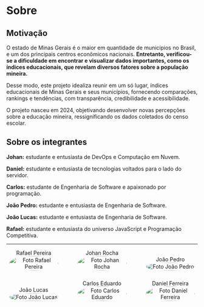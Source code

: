 # Sobre

## Motivação

O estado de Minas Gerais é o maior em quantidade de municípios no Brasil, e um dos principais centros econômicos nacionais. **Entretanto, verificou-se a dificuldade em encontrar e visualizar dados importantes, como os índices educacionais, que revelam diversos fatores sobre a população mineira.**

Desse modo, este projeto idealiza reunir em um só lugar, índices educacionais de Minas Gerais e seus municípios, fornecendo comparações, rankings e tendências, com transparência, credibilidade e acessibilidade.

O projeto nasceu em 2024, objetivando desenvolver novas percepções sobre a educação mineira, ressignificando os dados coletados do censo escolar.

## Sobre os integrantes

**Johan:** estudante e entusiasta de DevOps e Computação em Nuvem.

**Daniel:** estudante e entusiasta de tecnologias voltados para o lado do servidor.

**Carlos:** estudante de Engenharia de Software e apaixonado por programação.

**João Pedro:** estudante e entusiasta de Engenharia de Software.

**João Lucas:** estudante e entusiasta de Engenharia de Software.

**Rafael:** estudante e entusiasta do universo JavaScript e Programação Competitiva.


---

<div style="display: flex; flex-direction: column; align-items: center; gap: 25px;">
    <div style="display: flex; align-items: end; justify-content: center; gap: 50px;">
        <div style="text-align: center;">
            Rafael Pereira
            <br/>
            <img src="https://avatars.githubusercontent.com/u/81361524?v=4" alt="Foto Rafael Pereira" width="130px" height="50%" style="border-radius:50%"/>
        </div>
        <div style="text-align: center;">
            Johan Rocha
            <br/>
            <img src="https://avatars.githubusercontent.com/u/104279524?v=4" alt="Foto Johan Rocha" width="130px" height="50%" style="border-radius:50%"/>
        </div>
        <div style="text-align: center;">
            João Pedro
            <br/>
            <img src="https://avatars.githubusercontent.com/u/130873951?v=4" alt="Foto João Pedro" width="130px" height="50%" style="border-radius:50%"/>
        </div>
    </div>
    <div style="display: flex; align-items: end; justify-content: center; gap: 50px;">
        <div style="text-align: center;">
            João Lucas
            <br/>
            <img src="https://avatars.githubusercontent.com/u/143570377?v=4" alt="Foto João Lucas" width="130px" height="50%" style="border-radius:50%"/>
        </div>
        <div style="text-align: center;">
            Carlos Eduardo
            <br/>
            <img src="https://avatars.githubusercontent.com/u/122990784?v=4" alt="Foto Carlos Eduardo" width="130px" height="50%" style="border-radius:50%"/>
        </div>
        <div style="text-align: center;">
            Daniel Ferreira
            <br/>
            <img src="https://avatars.githubusercontent.com/u/118537519?v=4" alt="Foto Daniel Ferreira" width="130px" height="50%" style="border-radius:50%"/>
        </div>
    </div>
</div>